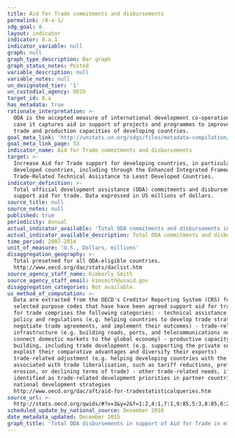 ```yaml
---
title: Aid for Trade commitments and disbursements
permalink: /8-a-1/
sdg_goal: 8
layout: indicator
indicator: 8.a.1
indicator_variable: null
graph: null
graph_type_description: Bar graph
graph_status_notes: Posted
variable_description: null
variable_notes: null
un_designated_tier: '1'
un_custodial_agency: OECD
target_id: 8.a
has_metadata: true
rationale_interpretation: >-
  ODA is the accepted measure of international development co-operation. In this
  case it captures aid in support of projects and programmes to improve the
  trade and production capacities of developing countries.
goal_meta_link: 'http://unstats.un.org/sdgs/files/metadata-compilation/Metadata-Goal-8.pdf'
goal_meta_link_page: 53
indicator_name: Aid for Trade commitments and disbursements
target: >-
  Increase Aid for Trade support for developing countries, in particular least
  developed countries, including through the Enhanced Integrated Framework for
  Trade-Related Technical Assistance to Least Developed Countries.
indicator_definition: >-
  Total official development assistance (ODA) commitments and disbursements that
  support aid for trade. Data expressed in US millions of dollars.
source_title: null
source_notes: null
published: true
periodicity: Annual
actual_indicator_available: 'Total ODA commitments and disbursements in support of Aid for Trade '
actual_indicator_available_description: Total ODA commitments and disbursements in support of Aid for Trade
time_period: 2007-2014
unit_of_measure: 'U.S., Dollars, millions'
disaggregation_geography: >-
  Total presetned for all ODA-eligible countries. 
  http://www.oecd.org/dac/stats/daclist.htm
source_agency_staff_name: Kimberly Smith
source_agency_staff_email: kimsmith@usaid.gov
disaggregation_categories: Not available.
us_method_of_computation: >-
  Data are extracted from the OECD's Creditor Reporting System (CRS) for
  selected purpose codes that have have been agreed support aid for trade. Aid
  for trade comprises the following categories: - technical assistance for trade
  policy and regulations (e.g. helping countries to develop trade strategies,
  negotiate trade agreements, and implement their outcomes) - trade-related
  infrastructure (e.g. building roads, ports, and telecommunications networks to
  connect domestic markets to the global economy) - productive capacity
  building, including trade development (e.g. supporting the private sector to
  exploit their comparative advantages and diversify their exports)
  trade-related adjustment (e.g. helping developing countries with the costs
  associated with trade liberalisation, such as tariff reductions, preference
  erosion, or declining terms of trade) - other trade-related needs, if
  identified as trade-related development priorities in partner countries'
  national development strategies
  http://www.oecd.org/dac/aft/aid-for-tradestatisticalqueries.htm
source_url: >-
  http://stats.oecd.org/qwids/#?x=3&y=2&f=1:2,4:1,7:1,9:85,5:3,8:85,6:2014&q=1:2+4:1+7:1+9:85+5:3+8:85+6:2015,2014,2013,2012,2011,2010,2009,2008,2007,2006,2005+3:78,79,80,81,82,83,84,86,87,88,89,91,106,107,93,100,102,103,104,101,105,92,98,96,97,99,94,95,109,110,111,112,113,115,116,120,121,122,123,124,125,126,127,128,129,130,131,132,133,134,135,136,137,139,140,141,142,143,144,146,147,148,149,150,153,154,155,156,157,158,159,160,161,162,163,164,165,166,167,168,169,171,172,173,174,175,176,177,178,179,180,184,185,186,187,188,189,191+2:252,253,254,255,256,258&lock=CRS1
scheduled_update_by_national_source: December 2016
date_metadata_updated: December 2015
graph_title: 'Total ODA disbursements in support of Aid for Trade in millions of US dollars '
---
```

